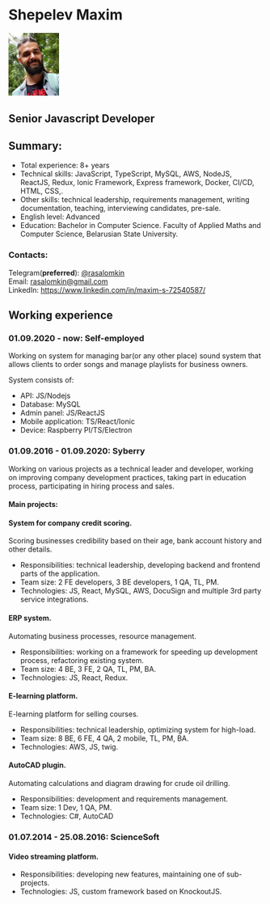 # Shepelev Maxim

<img src="assets/photo.jpg" width="100" />

## Senior Javascript Developer

## Summary:
* Total experience: 8+ years
* Technical skills: JavaScript, TypeScript, MySQL, AWS, NodeJS, ReactJS, Redux, Ionic Framework, Express framework, Docker, CI/CD, HTML, CSS,.
* Other skills: technical leadership, requirements management, writing documentation, teaching, interviewing candidates, pre-sale.
* English level: Advanced
* Education: Bachelor in Computer Science. Faculty of Applied Maths and Computer Science, Belarusian State University.

### Contacts:

Telegram(**preferred**): <a href="https://t.me/rasalomkin">@rasalomkin</a>  
Email: <a href="mailto:rasalomkin@gmail.com">rasalomkin@gmail.com</a>  
LinkedIn: https://www.linkedin.com/in/maxim-s-72540587/

## Working experience

### 01.09.2020 - now: Self-employed

Working on system for managing bar(or any other place) sound system that allows clients to order songs and manage playlists for business owners.

System consists of:
* API: JS/Nodejs
* Database: MySQL
* Admin panel: JS/ReactJS
* Mobile application: TS/React/Ionic
* Device: Raspberry PI/TS/Electron

### 01.09.2016 - 01.09.2020: Syberry

Working on various projects as a technical leader and developer, working on improving company development practices, taking part in education process, participating in hiring process and sales.

#### Main projects:

#### System for company credit scoring.
Scoring businesses credibility based on their age, bank account history and other details. 
* Responsibilities: technical leadership, developing backend and frontend parts of the application.
* Team size: 2 FE developers, 3 BE developers, 1 QA, TL, PM.
* Technologies: JS, React, MySQL, AWS, DocuSign and multiple 3rd party service integrations.

#### ERP system.
Automating business processes, resource management.
* Responsibilities: working on a framework for speeding up development process, refactoring existing system.
* Team size: 4 BE, 3 FE, 2 QA, TL, PM, BA.
* Technologies: JS, React, Redux.

#### E-learning platform.
E-learning platform for selling courses.
* Responsibilities: technical leadership, optimizing system for high-load.
* Team size: 8 BE, 6 FE, 4 QA, 2 mobile, TL, PM, BA.
* Technologies: AWS, JS, twig. 

#### AutoCAD plugin.
Automating calculations and diagram drawing for crude oil drilling.
* Responsibilities: development and requirements management.
* Team size: 1 Dev, 1 QA, PM.
* Technologies: C#, AutoCAD

### 01.07.2014 - 25.08.2016: ScienceSoft

#### Video streaming platform.

* Responsibilities: developing new features, maintaining one of sub-projects.
* Technologies: JS, custom framework based on KnockoutJS.

